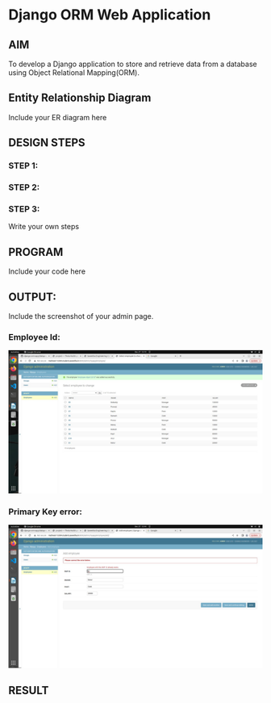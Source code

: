 # Django ORM Web Application

## AIM
To develop a Django application to store and retrieve data from a database using Object Relational Mapping(ORM).

## Entity Relationship Diagram

Include your ER diagram here

## DESIGN STEPS

### STEP 1:

### STEP 2:

### STEP 3:

Write your own steps

## PROGRAM

Include your code here

## OUTPUT:

Include the screenshot of your admin page.
### Employee Id:

![Employee_id](./img2/10employeeid.jpeg)

### Primary Key error:

![Employee_id](./img2/primarykey.jpeg)



## RESULT
